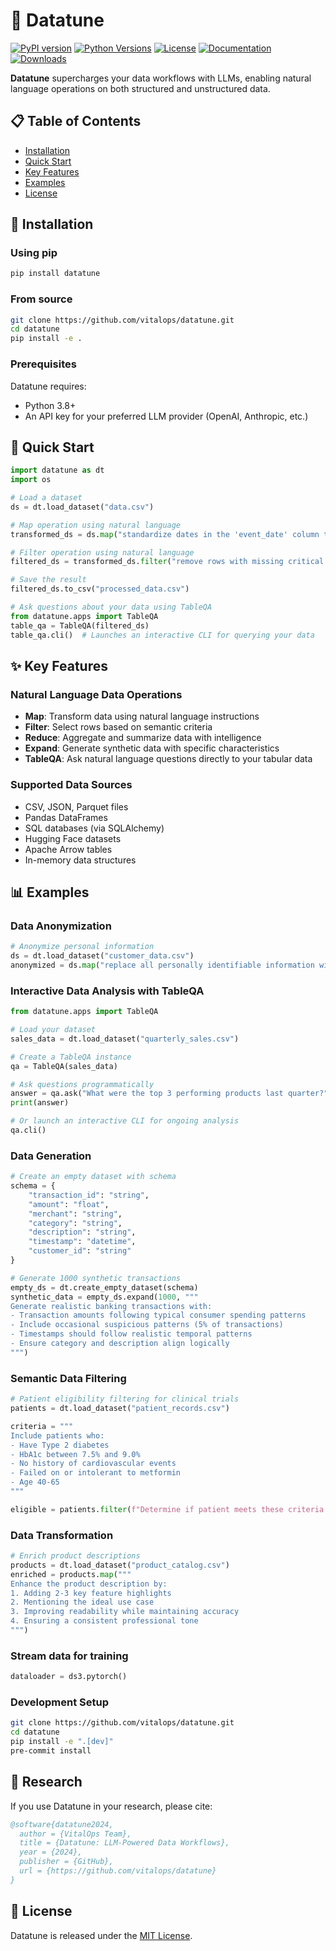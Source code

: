 # 🎵 Datatune

[![PyPI version](https://img.shields.io/pypi/v/datatune.svg)](https://pypi.org/project/datatune/)
[![Python Versions](https://img.shields.io/pypi/pyversions/datatune.svg)](https://pypi.org/project/datatune/)
[![License](https://img.shields.io/github/license/vitalops/datatune)](https://github.com/vitalops/datatune/blob/main/LICENSE)
[![Documentation](https://img.shields.io/badge/docs-latest-brightgreen.svg)](https://vitalops.github.io/datatune/)
[![Downloads](https://static.pepy.tech/badge/datatune)](https://pepy.tech/project/datatune)

**Datatune** supercharges your data workflows with LLMs, enabling natural language operations on both structured and unstructured data.


## 📋 Table of Contents

- [Installation](#-installation)
- [Quick Start](#-quick-start)
- [Key Features](#-key-features)
- [Examples](#-examples)
- [License](#-license)

## 🚀 Installation

### Using pip

```bash
pip install datatune
```

### From source

```bash
git clone https://github.com/vitalops/datatune.git
cd datatune
pip install -e .
```

### Prerequisites

Datatune requires:
- Python 3.8+
- An API key for your preferred LLM provider (OpenAI, Anthropic, etc.)

## 🏁 Quick Start

```python
import datatune as dt
import os

# Load a dataset
ds = dt.load_dataset("data.csv")

# Map operation using natural language
transformed_ds = ds.map("standardize dates in the 'event_date' column to YYYY-MM-DD format")

# Filter operation using natural language
filtered_ds = transformed_ds.filter("remove rows with missing critical information")

# Save the result
filtered_ds.to_csv("processed_data.csv")

# Ask questions about your data using TableQA
from datatune.apps import TableQA
table_qa = TableQA(filtered_ds)
table_qa.cli()  # Launches an interactive CLI for querying your data
```

## ✨ Key Features

### Natural Language Data Operations

- **Map**: Transform data using natural language instructions
- **Filter**: Select rows based on semantic criteria
- **Reduce**: Aggregate and summarize data with intelligence
- **Expand**: Generate synthetic data with specific characteristics
- **TableQA**: Ask natural language questions directly to your tabular data

### Supported Data Sources

- CSV, JSON, Parquet files
- Pandas DataFrames
- SQL databases (via SQLAlchemy)
- Hugging Face datasets
- Apache Arrow tables
- In-memory data structures

## 📊 Examples

### Data Anonymization

```python
# Anonymize personal information
ds = dt.load_dataset("customer_data.csv")
anonymized = ds.map("replace all personally identifiable information with XXX")
```

### Interactive Data Analysis with TableQA

```python
from datatune.apps import TableQA

# Load your dataset
sales_data = dt.load_dataset("quarterly_sales.csv")

# Create a TableQA instance
qa = TableQA(sales_data)

# Ask questions programmatically
answer = qa.ask("What were the top 3 performing products last quarter?")
print(answer)

# Or launch an interactive CLI for ongoing analysis
qa.cli()
```

### Data Generation

```python
# Create an empty dataset with schema
schema = {
    "transaction_id": "string",
    "amount": "float",
    "merchant": "string", 
    "category": "string",
    "description": "string",
    "timestamp": "datetime",
    "customer_id": "string"
}

# Generate 1000 synthetic transactions
empty_ds = dt.create_empty_dataset(schema)
synthetic_data = empty_ds.expand(1000, """
Generate realistic banking transactions with:
- Transaction amounts following typical consumer spending patterns
- Include occasional suspicious patterns (5% of transactions)
- Timestamps should follow realistic temporal patterns
- Ensure category and description align logically
""")
```

### Semantic Data Filtering

```python
# Patient eligibility filtering for clinical trials
patients = dt.load_dataset("patient_records.csv")

criteria = """
Include patients who:
- Have Type 2 diabetes
- HbA1c between 7.5% and 9.0%
- No history of cardiovascular events
- Failed on or intolerant to metformin
- Age 40-65
"""

eligible = patients.filter(f"Determine if patient meets these criteria: {criteria}")
```

### Data Transformation

```python
# Enrich product descriptions
products = dt.load_dataset("product_catalog.csv")
enriched = products.map("""
Enhance the product description by:
1. Adding 2-3 key feature highlights
2. Mentioning the ideal use case
3. Improving readability while maintaining accuracy
4. Ensuring a consistent professional tone
""")
```

### Stream data for training

```python
dataloader = ds3.pytorch()
```

### Development Setup

```bash
git clone https://github.com/vitalops/datatune.git
cd datatune
pip install -e ".[dev]"
pre-commit install
```

## 🔬 Research

If you use Datatune in your research, please cite:

```bibtex
@software{datatune2024,
  author = {VitalOps Team},
  title = {Datatune: LLM-Powered Data Workflows},
  year = {2024},
  publisher = {GitHub},
  url = {https://github.com/vitalops/datatune}
}
```

## 📜 License

Datatune is released under the [MIT License](https://github.com/vitalops/datatune/blob/main/LICENSE).
